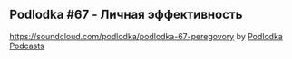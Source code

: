
## Podlodka #67 - Личная эффективность
https://soundcloud.com/podlodka/podlodka-67-peregovory
by [Podlodka Podcasts](https://soundcloud.com/podlodka/podlodka-166-peregovory)
